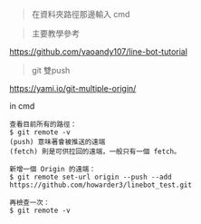 > 在資料夾路徑那邊輸入 cmd

> 主要教學參考

https://github.com/yaoandy107/line-bot-tutorial

> git 雙push

https://yami.io/git-multiple-origin/

in cmd
```
查看目前所有的路徑：
$ git remote -v
(push) 意味著會被推送的遠端
(fetch) 則是可供拉回的遠端，一般只有一個 fetch。

新增一個 Origin 的遠端：
$ git remote set-url origin --push --add https://github.com/howarder3/linebot_test.git

再檢查一次：
$ git remote -v
```